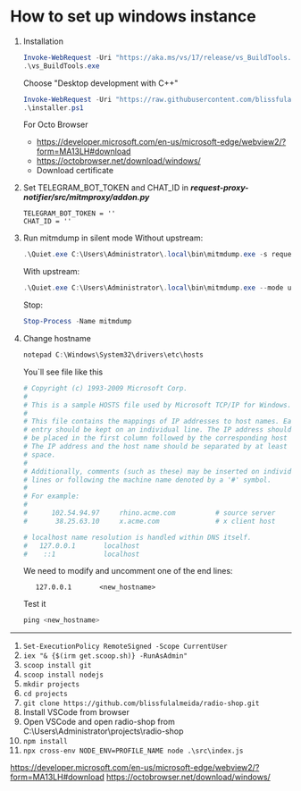 # How to set up windows instance

1. Installation
   ```powershell
   Invoke-WebRequest -Uri "https://aka.ms/vs/17/release/vs_BuildTools.exe" -OutFile "vs_BuildTools.exe"
   .\vs_BuildTools.exe
   ```
   Choose "Desktop development with C++"
   ```powershell
   Invoke-WebRequest -Uri "https://raw.githubusercontent.com/blissfulalmeida/request-proxy-notifier/main/data/installer.ps1" -OutFile "installer.ps1"
   .\installer.ps1
   ```
   For Octo Browser<br>
   - https://developer.microsoft.com/en-us/microsoft-edge/webview2/?form=MA13LH#download
   - https://octobrowser.net/download/windows/
   - Download certificate

2. Set TELEGRAM_BOT_TOKEN and CHAT_ID in ***request-proxy-notifier/src/mitmproxy/addon.py***

   ```
   TELEGRAM_BOT_TOKEN = ''
   CHAT_ID = ''
   ```

3. Run mitmdump in silent mode
   Without upstream:
   ```powershell
   .\Quiet.exe C:\Users\Administrator\.local\bin\mitmdump.exe -s request-proxy-notifier/src/mitmproxy/addon.py
   ```
   With upstream:
   ```powershell
   .\Quiet.exe C:\Users\Administrator\.local\bin\mitmdump.exe --mode upstream:http://gate.smartproxy.com:10010 --upstream-auth user-spvlqzff00-country-es-city-madrid:47M52piURbtigoiLj~ -s request-proxy-notifier/src/mitmproxy/addon.py
   ```
   Stop:
   ```powershell
   Stop-Process -Name mitmdump
   ```
4. Change hostname
   ```powershell
   notepad C:\Windows\System32\drivers\etc\hosts
   ```
   You`ll see file like this
   ```powershell
   # Copyright (c) 1993-2009 Microsoft Corp.
   #
   # This is a sample HOSTS file used by Microsoft TCP/IP for Windows.
   #
   # This file contains the mappings of IP addresses to host names. Each
   # entry should be kept on an individual line. The IP address should
   # be placed in the first column followed by the corresponding host name.
   # The IP address and the host name should be separated by at least one
   # space.
   #
   # Additionally, comments (such as these) may be inserted on individual
   # lines or following the machine name denoted by a '#' symbol.
   #
   # For example:
   #
   #      102.54.94.97     rhino.acme.com          # source server
   #       38.25.63.10     x.acme.com              # x client host
   
   # localhost name resolution is handled within DNS itself.
   #   127.0.0.1       localhost
   #	::1            localhost
   ```
   We need to modify and uncomment one of the end lines:
   ```
      127.0.0.1       <new_hostname>
   ```
   Test it
   ```powershell
   ping <new_hostname>
   ```
---
1. `Set-ExecutionPolicy RemoteSigned -Scope CurrentUser`
2. `iex "& {$(irm get.scoop.sh)} -RunAsAdmin"`
3. `scoop install git`
4. `scoop install nodejs`
5. `mkdir projects`
6. `cd projects`
7. `git clone https://github.com/blissfulalmeida/radio-shop.git`
8. Install VSCode from browser
9. Open VSCode and open radio-shop from C:\\Users\Administrator\projects\radio-shop
10. `npm install`
11. `npx cross-env NODE_ENV=PROFILE_NAME node .\src\index.js`

https://developer.microsoft.com/en-us/microsoft-edge/webview2/?form=MA13LH#download
https://octobrowser.net/download/windows/